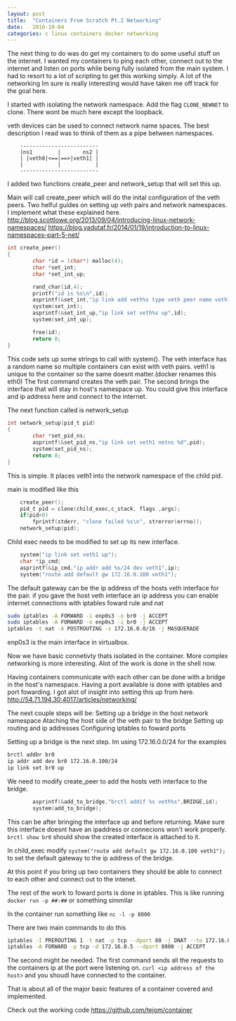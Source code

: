 ```yaml
---
layout: post
title:  "Containers From Scratch Pt.2 Networking"
date:   2016-10-04
categories: c linux containers docker networking
---
```


The next thing to do was do get my containers to do some useful stuff on the internet. I wanted my containers to ping each other, connect out to the internet and listen on ports while being fully isolated from the main system. I had to resort to a lot of scripting to get this working simply. A lot of the networking Im sure is really interesting would have taken me off track for the goal here.

I started with isolating the network namespace.  Add the flag `CLONE_NEWNET` to clone. There wont be much here except the loopback.

veth devices can be used to connect network name spaces. The best description I read was to think of them as a pipe between namespaces.

```
    -------------------------
    |ns1        |       ns2 |
    | |veth0|<==|==>|veth1| |
    |           |           | 
    -------------------------
```

I added two functions create_peer and network_setup that will set this up.

Main will call create_peer which will do the inital configuration of the veth peers.
Two helful guides on setting up veth pairs and network namespaces. I implement what these explained here.
http://blog.scottlowe.org/2013/09/04/introducing-linux-network-namespaces/
https://blog.yadutaf.fr/2014/01/19/introduction-to-linux-namespaces-part-5-net/

``` c
int create_peer()
{
        char *id = (char*) malloc(4);
        char *set_int;
        char *set_int_up;

        rand_char(id,4);    
        printf("id is %s\n",id);
        asprintf(&set_int,"ip link add veth%s type veth peer name veth1",id);
        system(set_int);
        asprintf(&set_int_up,"ip link set veth%s up",id);
        system(set_int_up);

        free(id);
        return 0;
}
```

This code sets up some strings to call with system(). The veth interface has a random name so multiple containers can exist with veth pairs. veth1 is unique to the container so the same doesnt matter.(docker renames this eth0) The first command creates the veth pair. The second brings the interface that will stay in host's namespace up. You could give this interface and ip address here and connect to the internet.

The next function called is network_setup

``` c
int network_setup(pid_t pid)
{
        char *set_pid_ns;
        asprintf(&set_pid_ns,"ip link set veth1 netns %d",pid);
        system(set_pid_ns);
        return 0;
}
```

This is simple. It places veth1 into the network namespace of the child pid.

main is modified like this

``` c
    create_peer();
    pid_t pid = clone(child_exec,c_stack, flags ,args);
    if(pid<0)
        fprintf(stderr, "clone failed %s\n", strerror(errno));
    network_setup(pid);
```


Child exec needs to be modified to set up its new interface.

``` c
    system("ip link set veth1 up");
    char *ip_cmd;
    asprintf(&ip_cmd,"ip addr add %s/24 dev veth1",ip);
    system("route add default gw 172.16.0.100 veth1");
```

The default gateway can be the ip address of the hosts veth interface for the pair.
if you gave the host veth interface an ip address you can enable internet connections with iptables foward rule and nat

``` bash
sudo iptables -A FORWARD -i enp0s3 -o br0 -j ACCEPT
sudo iptables -A FORWARD -o enp0s3 -i br0 -j ACCEPT
iptables -t nat -A POSTROUTING -s 172.16.0.0/16 -j MASQUERADE
```

enp0s3 is the main interface in virtualbox.

Now we have basic connetivty thats isolated in the container.
More complex networking is more interesting. Alot of the work is done in the shell now.

Having containers communicate with each other can be done with a bridge in the host's namespace. Having a port available is done with iptables and port fowarding.
I got alot of insight into setting this up from here. http://54.71.194.30:4017/articles/networking/

The next couple steps will be:
    Setting up a bridge in the host network namespace
    Ataching the host side of the veth pair to the bridge
    Setting up routing and ip addresses
    Configuring iptables to foward ports

Setting up a bridge is the next step.
Im using 172.16.0.0/24 for the examples

``` bash
brctl addbr br0
ip addr add dev br0 172.16.0.100/24
ip link set br0 up
```

We need to modify create_peer to add the hosts veth interface to the bridge.

``` c
        asprintf(&add_to_bridge,"brctl addif %s veth%s",BRIDGE,id);
        system(add_to_bridge);
```

This can be after bringing the interface up and before returning. Make sure this interface doesnt have an ipaddress or connecions won't work properly. `brctl show br0` should show the created interface is attached to it.

In child_exec modify 
`system("route add default gw 172.16.0.100 veth1");`
to set the default gateway to the ip address of the bridge.

At this point if you bring up two containers they should be able to connect to each other and connect out to the intenet.

The rest of the work to foward ports is done in iptables. This is like running `docker run -p ##:##` or something simmilar

In the container run something like `nc -l -p 8000`

There are two main commands to do this

``` bash
iptables -I PREROUTING 1 -t nat -p tcp --dport 80 -j DNAT --to 172.16.0.5:8000
iptables -A FORWARD -p tcp -d 172.16.0.5 --dport 8000 -j ACCEPT
```

The second might be needed.
The first command sends all the requests to the containers ip at the port were listening on.
`curl <ip address of the host>` and you shoudl have connected to the container.

That is about all of the major basic features of a container covered and implemented. 

Check out the working code
https://github.com/tejom/container




